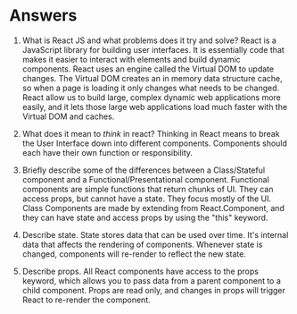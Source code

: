 # Answers

1.  What is React JS and what problems does it try and solve?
React is a JavaScript library for building user interfaces. It is essentially code that makes it easier to interact with elements and
build dynamic components. React uses an engine called the Virtual DOM to update changes. The Virtual DOM creates an in memory
data structure cache, so when a page is loading it only changes what needs to be changed. React allow us to build large, complex dynamic
web applications more easily, and it lets those large web applications load much faster with the Virtual DOM and caches.


2.  What does it mean to _think_ in react?
Thinking in React means to break the User Interface down into different components. Components should each have their own
function or responsibility.

3.  Briefly describe some of the differences between a Class/Stateful component and a Functional/Presentational component.
Functional components are simple functions that return chunks of UI. They can access props, but cannot have a state. They focus
mostly of the UI. Class Components are made by extending from React.Component, and they can have state and access props by using
the "this" keyword.

4.  Describe state.
State stores data that can be used over time. It's internal data that affects the rendering of components. Whenever state is
changed, components will re-render to reflect the new state.

5.  Describe props.
All React components have access to the props keyword, which allows you to pass data from a parent component to a child component.
Props are read only, and changes in props will trigger React to re-render the component.
